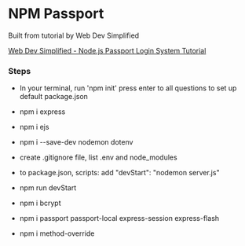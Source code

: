 # NPM Passport

Built from tutorial by Web Dev Simplified

[Web Dev Simplified - Node.js Passport Login System Tutorial](https://www.youtube.com/watch?v=-RCnNyD0L-s)

### Steps

* In your terminal, run 'npm init' press enter to all questions to set up default package.json

* npm i express

* npm i ejs

* npm i --save-dev nodemon dotenv

* create .gitignore file, list .env and node_modules

* to package.json, scripts: add "devStart": "nodemon server.js"

* npm run devStart

* npm i bcrypt

* npm i passport passport-local express-session express-flash

* npm i method-override

